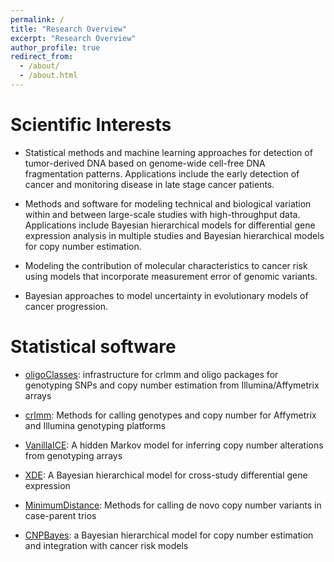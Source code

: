 ```yaml
---
permalink: /
title: "Research Overview"
excerpt: "Research Overview"
author_profile: true
redirect_from: 
  - /about/
  - /about.html
---
```


# Scientific Interests

- Statistical methods and machine learning approaches for detection of tumor-derived DNA based on genome-wide cell-free DNA fragmentation patterns.  Applications include the early detection of cancer and monitoring disease in late stage cancer patients.

- Methods and software for modeling technical and biological variation within and between large-scale studies with high-throughput data.  Applications include Bayesian hierarchical models for differential gene expression analysis in multiple studies and Bayesian hierarchical models for copy number estimation.

- Modeling the contribution of molecular characteristics to cancer risk using models that incorporate measurement error of genomic variants.

- Bayesian approaches to model uncertainty in evolutionary models of cancer progression.


# Statistical software

- [oligoClasses](https://www.bioconductor.org/packages/release/bioc/html/oligoClasses.html): infrastructure for crlmm and oligo packages for genotyping SNPs and copy number estimation from Illumina/Affymetrix arrays 

- [crlmm](https://www.bioconductor.org/packages/release/bioc/html/crlmm.html):  Methods for calling genotypes and copy number for Affymetrix and Illumina genotyping platforms

- [VanillaICE](https://www.bioconductor.org/packages/release/bioc/html/VanillaICE.html): A hidden Markov model for inferring copy number alterations from genotyping arrays

- [XDE](https://www.bioconductor.org/packages/release/bioc/html/XDE.html): A Bayesian hierarchical model for cross-study differential gene expression

- [MinimumDistance](https://www.bioconductor.org/packages/release/bioc/html/MinimumDistance.html): Methods for calling de novo copy number variants in case-parent trios

- [CNPBayes](https://github.com/scristia/CNPBayes): a Bayesian hierarchical model for copy number estimation and integration with cancer risk models




